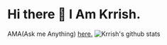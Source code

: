 # Hi there 👋 I Am Krrish.
AMA(Ask me Anything) [here.](https://github.com/Krrishdhaneja/Krrishdhaneja/discussions)
![Krrish's github stats](https://github-readme-stats.vercel.app/api?username=Krrishdhaneja&show_icons=true&theme=default)
<!--
**Krrishdhaneja/Krrishdhaneja** is a ✨ _special_ ✨ repository because its `README.md` (this file) appears on your GitHub profile.

Here are some ideas to get you started:

- 🔭 I’m currently working on ...
- 🌱 I’m currently learning ...
- 👯 I’m looking to collaborate on ...
- 🤔 I’m looking for help with ...
- 💬 Ask me about ...
- 📫 How to reach me: ...
- 😄 Pronouns: ...
- ⚡ Fun fact: ...
-->

